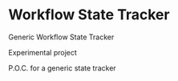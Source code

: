 # Workflow State Tracker

Generic Workflow State Tracker

Experimental project

P.O.C. for a generic state tracker

